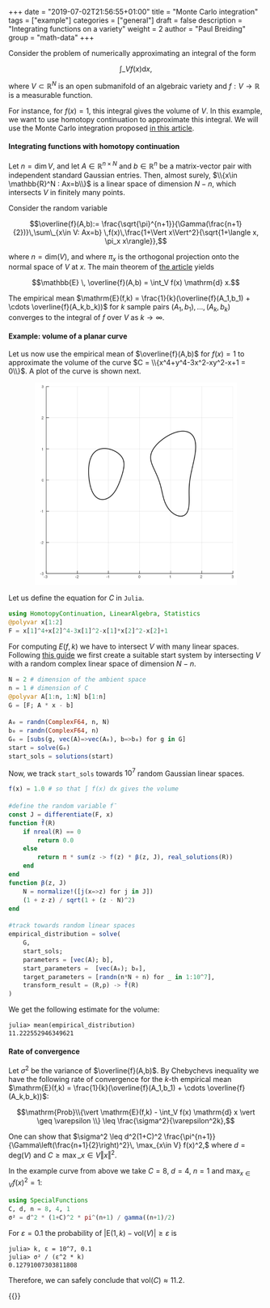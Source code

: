 +++
date = "2019-07-02T21:56:55+01:00"
title = "Monte Carlo integration"
tags = ["example"]
categories = ["general"]
draft = false
description = "Integrating functions on a variety"
weight = 2
author = "Paul Breiding"
group = "math-data"
+++


Consider the problem of numerically approximating an integral of the form

$$\int\_{V} f(x)  \mathrm{d}x,$$

where $V\subset \mathbb{R}^N$ is an open submanifold of an algebraic variety and $f:V\to \mathbb{R}$ is a measurable function.

For instance, for $f(x)=1$, this integral gives the volume of $V$. In this example, we want to use homotopy continuation to approximate this integral. We will use the Monte Carlo integration proposed [in this article](https://arxiv.org/abs/1810.06271).

#### Integrating functions with homotopy continuation

Let $n=\mathrm{dim}\, V$, and let $A\in \mathbb{R}^{n\times N}$ and $b\in \mathbb{R}^n$ be a matrix-vector pair with independent standard Gaussian entries. Then, almost surely, $\\{x\in \mathbb{R}^N : Ax=b\\}$ is a linear space of dimension $N-n$, which intersects $V$ in finitely many points.

Consider the random variable

$$\overline{f}(A,b):= \frac{\sqrt{\pi}^{n+1}}{\Gamma(\frac{n+1}{2})}\,\sum\_{x\in V: Ax=b} \,f(x)\,\frac{1+\Vert x\Vert^2}{\sqrt{1+\langle x, \pi_x x\rangle}},$$

where $n=\mathrm{dim}(V)$, and where $\pi_x$ is the orthogonal projection onto the normal space of $V$ at $x$. The main theorem of [the article](https://arxiv.org/abs/1810.06271) yields

$$\mathbb{E} \, \overline{f}(A,b) = \int_V f(x)  \mathrm{d} x.$$

The empirical mean $\mathrm{E}(f,k) = \frac{1}{k}(\overline{f}(A_1,b_1) + \cdots \overline{f}(A_k,b_k))$ for $k$ sample pairs $(A_1,b_1),\ldots, (A_k,b_k)$ converges to the integral of $f$ over $V$ as $k\to \infty$.

#### Example: volume of a planar curve

Let us now use the empirical mean of $\overline{f}(A,b)$ for $f(x)=1$ to approximate the volume of the curve $C = \\{x^4+y^4-3x^2-xy^2-x+1 = 0\\}$. A plot of the curve is shown next.

<p style="text-align:center;"><img src="/images/curve0.png" width="400px"/></p>


Let us define the equation for $C$ in `Julia`.

```julia
using HomotopyContinuation, LinearAlgebra, Statistics
@polyvar x[1:2]
F = x[1]^4+x[2]^4-3x[1]^2-x[1]*x[2]^2-x[2]+1
```

For computing $E(f,k)$ we have to intersect $V$ with many linear spaces. Following [this guide](/guides/many-systems) we first create a suitable start system by intersecting $V$ with a random complex linear space of dimension $N-n$.

```julia
N = 2 # dimension of the ambient space
n = 1 # dimension of C
@polyvar A[1:n, 1:N] b[1:n]
G = [F; A * x - b]

A₀ = randn(ComplexF64, n, N)
b₀ = randn(ComplexF64, n)
G₀ = [subs(g, vec(A)=>vec(A₀), b=>b₀) for g in G]
start = solve(G₀)
start_sols = solutions(start)
```

Now, we track `start_sols` towards $10^7$ random Gaussian linear spaces.

```julia
f(x) = 1.0 # so that ∫ f(x) dx gives the volume

#define the random variable f̄
const J = differentiate(F, x)
function f̄(R)
    if nreal(R) == 0
        return 0.0
    else
        return π * sum(z -> f(z) * β(z, J), real_solutions(R))
    end
end
function β(z, J)
    N = normalize!([j(x=>z) for j in J])
    (1 + z⋅z) / sqrt(1 + (z ⋅ N)^2)
end

#track towards random linear spaces
empirical_distribution = solve(
    G,
    start_sols;
    parameters = [vec(A); b],
    start_parameters =  [vec(A₀); b₀],
    target_parameters = [randn(n*N + n) for _ in 1:10^7],
    transform_result = (R,p) -> f̄(R)
)
```

We get the following estimate for the volume:

```julia-repl
julia> mean(empirical_distribution)
11.222552946349621
```

#### Rate of convergence

Let $\sigma^2$ be the variance of $\overline{f}(A,b)$. By Chebychevs inequality we have the following rate of convergence for the $k$-th empirical mean $\mathrm{E}(f,k) = \frac{1}{k}(\overline{f}(A_1,b_1) + \cdots \overline{f}(A_k,b_k))$:

$$\mathrm{Prob}\\{\vert \mathrm{E}(f,k) -  \int_V f(x)  \mathrm{d} x \vert \geq \varepsilon \\} \leq \frac{\sigma^2}{\varepsilon^2k},$$

One can show that
$\sigma^2 \leq d^2(1+C)^2 \frac{\pi^{n+1}}{\Gamma\left(\frac{n+1}{2}\right)^2}\, \max_{x\in V} f(x)^2,$
where $d = \mathrm{deg}(V)$ and $C\geq \max\_{x\in V}\Vert x\Vert^2$.

In the example curve from above we take $C=8$, $d=4$, $n=1$ and $\max_{x\in V} f(x)^2=1$:

```julia
using SpecialFunctions
C, d, n = 8, 4, 1
σ² = d^2 * (1+C)^2 * pi^(n+1) / gamma((n+1)/2)
```

For $\varepsilon = 0.1$ the probability of $\vert \mathrm{E}(1,k) - \mathrm{vol}(V)\vert\geq \varepsilon$ is

```julia-repl
julia> k, ε = 10^7, 0.1
julia> σ² / (ε^2 * k)
0.12791007303811808
```

Therefore, we can safely conclude that $\mathrm{vol}( C ) \approx 11.2$.

{{<bibtex >}}
